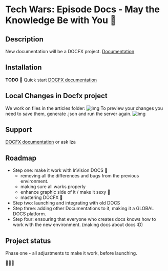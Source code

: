 # Tech Wars: Episode Docs - May the Knowledge Be with You 💫

## Description
New documentation will be a DOCFX project.
[Documentation](https://dotnet.github.io/docfx/index.html) 

## Installation
**TODO** 🚀 Quick start
[DOCFX documentation](https://dotnet.github.io/docfx/index.html) 

## Local Changes in Docfx project
We work on files in the articles folder:
![img](https://profitbasedocs.blob.core.windows.net/images/readmePic2.png)
To preview your changes you need to save them, generate .json and run the server again.
![img](https://profitbasedocs.blob.core.windows.net/images/readmePic1.png)



## Support
[DOCFX documentation](https://dotnet.github.io/docfx/index.html)  or ask Iza

## Roadmap
* Step one: make it work with InVision DOCS 💫
  - removing all the differences and bugs from the previous environment.
  - making sure all warks properly
  - enhance graphic side of it / make it sexy 🚀
  - mastering DOCFX 🧐
* Step two: launching and integrating with old DOCS
* Step three: adding other Documentations to it, making it a GLOBAL DOCS platform.
* Step four: ensouring that everyone who creates docs knows how to work with the new environment. (making docs about docs :D)


## Project status
Phase one - all adjustments to make it work, before launching. 

🚀🚀🚀
